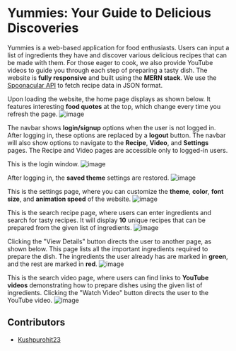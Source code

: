 # Yummies: Your Guide to Delicious Discoveries

Yummies is a web-based application for food enthusiasts. Users can input a list of ingredients they have and discover various delicious recipes that can be made with them. For those eager to cook, we also provide YouTube videos to guide you through each step of preparing a tasty dish. The website is **fully responsive** and built using the **MERN stack**. We use the [Spoonacular API](https://spoonacular.com/food-api/docs) to fetch recipe data in JSON format.

Upon loading the website, the home page displays as shown below. It features interesting **food quotes** at the top, which change every time you refresh the page.
![image](https://github.com/Priya-1543/Yummies-Your-Guide-to-Delicious-Discoveries/assets/97608679/069d7fe3-65eb-430c-b6b1-f459f76e865e)

The navbar shows **login/signup** options when the user is not logged in. After logging in, these options are replaced by a **logout** button. The navbar will also show options to navigate to the **Recipe**, **Video**, and **Settings** pages. The Recipe and Video pages are accessible only to logged-in users.

This is the login window.
![image](https://github.com/Priya-1543/Yummies-Your-Guide-to-Delicious-Discoveries/assets/97608679/4339eb55-9e7f-425d-89ad-6fdf9c69778d)

After logging in, the **saved theme** settings are restored.
![image](https://github.com/Priya-1543/Yummies-Your-Guide-to-Delicious-Discoveries/assets/97608679/c9e9f287-e4fb-4713-8e66-3ea2fe3340c5)

This is the settings page, where you can customize the **theme**, **color**, **font size**, and **animation speed** of the website.
![image](https://github.com/Priya-1543/Yummies-Your-Guide-to-Delicious-Discoveries/assets/97608679/d1d7ff62-a900-448c-8fee-6061d201fb1a)

This is the search recipe page, where users can enter ingredients and search for tasty recipes. It will display **10** unique recipes that can be prepared from the given list of ingredients.
![image](https://github.com/Priya-1543/Yummies-Your-Guide-to-Delicious-Discoveries/assets/97608679/40226b9a-0f02-4643-a82a-7e2dc8473903)

Clicking the "View Details" button directs the user to another page, as shown below. This page lists all the important ingredients required to prepare the dish. The ingredients the user already has are marked in **green**, and the rest are marked in **red**.
![image](https://github.com/Priya-1543/Yummies-Your-Guide-to-Delicious-Discoveries/assets/97608679/c36c7a3e-3b06-452e-9b20-e5e077665238)

This is the search video page, where users can find links to **YouTube videos** demonstrating how to prepare dishes using the given list of ingredients. Clicking the "Watch Video" button directs the user to the YouTube video.
![image](https://github.com/Priya-1543/Yummies-Your-Guide-to-Delicious-Discoveries/assets/97608679/ba6cca05-96e9-487e-a5b3-d087f275b51d)

## Contributors
- [Kushpurohit23](https://github.com/Kushpurohit23)
